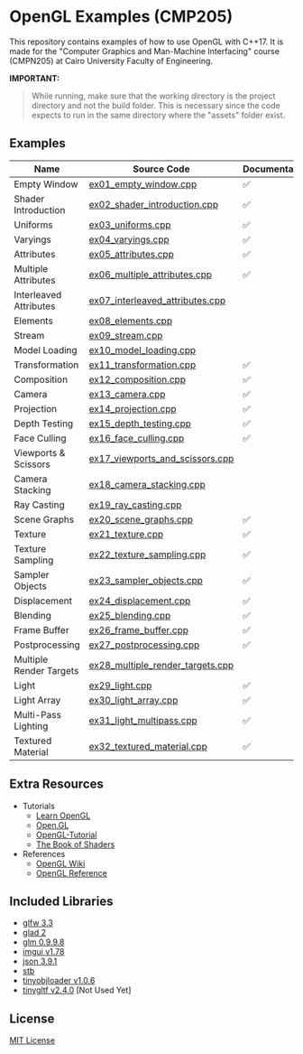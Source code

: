 # OpenGL Examples (CMP205)

This repository contains examples of how to use OpenGL with C++17. It is made for the "Computer Graphics and Man-Machine Interfacing" course (CMPN205) at Cairo University Faculty of Engineering.

**IMPORTANT:**

> While running, make sure that the working directory is the project directory and not the build folder.
> This is necessary since the code expects to run in the same directory where the "assets" folder exist.

## Examples

| Name | Source Code | Documentation |
| ---- | ----------- | ------ |
| Empty Window | [ex01_empty_window.cpp](source/examples/ex01_empty_window.cpp) | :white_check_mark: |
| Shader Introduction | [ex02_shader_introduction.cpp](source/examples/ex02_shader_introduction.cpp) | :white_check_mark: |
| Uniforms | [ex03_uniforms.cpp](source/examples/ex03_uniforms.cpp) | :white_check_mark: |
| Varyings | [ex04_varyings.cpp](source/examples/ex04_varyings.cpp) | :white_check_mark: |
| Attributes | [ex05_attributes.cpp](source/examples/ex05_attributes.cpp) | :white_check_mark: |
| Multiple Attributes | [ex06_multiple_attributes.cpp](source/examples/ex06_multiple_attributes.cpp) | :white_check_mark: |
| Interleaved Attributes | [ex07_interleaved_attributes.cpp](source/examples/ex07_interleaved_attributes.cpp) |  |
| Elements | [ex08_elements.cpp](source/examples/ex08_elements.cpp) |  |
| Stream | [ex09_stream.cpp](source/examples/ex09_stream.cpp) |  |
| Model Loading | [ex10_model_loading.cpp](source/examples/ex10_model_loading.cpp) |  |
| Transformation | [ex11_transformation.cpp](source/examples/ex11_transformation.cpp) | :white_check_mark: |
| Composition | [ex12_composition.cpp](source/examples/ex12_composition.cpp) | :white_check_mark: |
| Camera | [ex13_camera.cpp](source/examples/ex13_camera.cpp) | :white_check_mark: |
| Projection | [ex14_projection.cpp](source/examples/ex14_projection.cpp) | :white_check_mark: |
| Depth Testing | [ex15_depth_testing.cpp](source/examples/ex15_depth_testing.cpp) | :white_check_mark: |
| Face Culling | [ex16_face_culling.cpp](source/examples/ex16_face_culling.cpp) | :white_check_mark: |
| Viewports & Scissors | [ex17_viewports_and_scissors.cpp](source/examples/ex17_viewports_and_scissors.cpp) |  |
| Camera Stacking | [ex18_camera_stacking.cpp](source/examples/ex18_camera_stacking.cpp) |  |
| Ray Casting | [ex19_ray_casting.cpp](source/examples/ex19_ray_casting.cpp) |  |
| Scene Graphs | [ex20_scene_graphs.cpp](source/examples/ex20_scene_graphs.cpp) | :white_check_mark: |
| Texture | [ex21_texture.cpp](source/examples/ex21_texture.cpp) | :white_check_mark: |
| Texture Sampling | [ex22_texture_sampling.cpp](source/examples/ex22_texture_sampling.cpp) | :white_check_mark: |
| Sampler Objects | [ex23_sampler_objects.cpp](source/examples/ex23_sampler_objects.cpp) | :white_check_mark: |
| Displacement | [ex24_displacement.cpp](source/examples/ex24_displacement.cpp) | :white_check_mark: |
| Blending | [ex25_blending.cpp](source/examples/ex25_blending.cpp) | :white_check_mark: |
| Frame Buffer | [ex26_frame_buffer.cpp](source/examples/ex26_frame_buffer.cpp) | :white_check_mark: |
| Postprocessing | [ex27_postprocessing.cpp](source/examples/ex27_postprocessing.cpp) | :white_check_mark: |
| Multiple Render Targets | [ex28_multiple_render_targets.cpp](source/examples/ex28_multiple_render_targets.cpp) |  |
| Light | [ex29_light.cpp](source/examples/ex29_light.cpp) | :white_check_mark: |
| Light Array | [ex30_light_array.cpp](source/examples/ex30_light_array.cpp) | :white_check_mark: |
| Multi-Pass Lighting | [ex31_light_multipass.cpp](source/examples/ex31_light_multipass.cpp) | :white_check_mark: |
| Textured Material | [ex32_textured_material.cpp](source/examples/ex32_textured_material.cpp) | :white_check_mark: |

## Extra Resources

* Tutorials
    * [Learn OpenGL](https://learnopengl.com/)
    * [Open.GL](https://open.gl/introduction)
    * [OpenGL-Tutorial](http://www.opengl-tutorial.org/)
    * [The Book of Shaders](https://thebookofshaders.com/)
* References
    * [OpenGL Wiki](https://www.khronos.org/opengl/wiki/)
    * [OpenGL Reference](https://www.khronos.org/registry/OpenGL-Refpages/gl4/)

## Included Libraries

- [glfw 3.3](https://github.com/glfw/glfw)
- [glad 2](https://github.com/Dav1dde/glad/tree/glad2)
- [glm 0.9.9.8](https://github.com/g-truc/glm)
- [imgui v1.78](https://github.com/ocornut/imgui)
- [json 3.9.1](https://github.com/nlohmann/json)
- [stb](https://github.com/nothings/stb)
- [tinyobjloader v1.0.6](https://github.com/tinyobjloader/tinyobjloader)
- [tinygltf v2.4.0](https://github.com/syoyo/tinygltf) [Not Used Yet]

## License
 [MIT License](LICENSE.md)